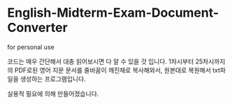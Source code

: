 # English-Midterm-Exam-Document-Converter
 for personal use

코드는 매우 간단해서 대충 읽어보시면 다 알 수 있을 것 입니다.
1차시부터 25차시까지의 PDF로된 영어 지문 문서를 줄바꿈이 깨진채로 복사해와서,
원본대로 복원해서 txt파일을 생성하는 프로그램입니다.

실용적 필요에 의해 만들어졌습니다.